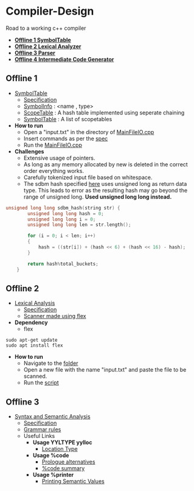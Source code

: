 # Compiler-Design
Road to a working c++ compiler
- [**Offline 1 SymbolTable**](#offline-1)
- [**Offline 2 Lexical Analyzer**](#offline-2)
- [**Offline 3 Parser**](#offline-3)
- [**Offline 4 Intermediate Code Generator**](#offline-4)

## Offline 1
- [SymbolTable](/SymbolTable/)
    - [Specification](/Specifications/Symbol%20Table%20Implementation.pdf)
    - [SymbolInfo](/SymbolTable/SymbolInfo.h) : <name , type>
    - [ScopeTable](/SymbolTable/ScopeTable.h) : A hash table implemented using seperate chaining
    - [SymbolTable](/SymbolTable/SymbolTable.h) : A list of scopetables
- __How to run__
	- Open a "input.txt" in the directory of [MainFileIO.cpp](/SymbolTable/MainFileIO.cpp)
	- Insert commands as per the [spec](/Specifications/Symbol%20Table%20Implementation.pdf) 
	- Run the [MainFileIO.cpp](/SymbolTable/MainFileIO.cpp)
- __Challenges__
	- Extensive usage of pointers. 
	- As long as any memory allocated by new is deleted in the correct order everything works.
	- Carefully tokenized input file based on whitespace.
	- The sdbm hash specified [here](http://www.cse.yorku.ca/~oz/hash.html) uses unsigned long as return data type. This leads to error as the resulting hash may go beyond the range of unsigned long. 
	**Used unsigned long long instead.**
```cpp
unsigned long long sdbm_hash(string str) {
        unsigned long long hash = 0;
        unsigned long long i = 0;
        unsigned long long len = str.length();

        for (i = 0; i < len; i++)
        {
            hash = ((str[i]) + (hash << 6) + (hash << 16) - hash);
        }

        return hash%total_buckets;
    }
```

## Offline 2
- [Lexical Analysis](/Lexical%20Analyzer/)
	- [Specification](/Specifications/spec.pdf)
	- [Scanner made using flex](/Lexical%20Analyzer/scanner.l)
- __Dependency__
	- flex 
```
sudo apt-get update 
sudo apt install flex
```
- __How to run__
	- Navigate to the [folder](/Lexical%20Analyzer/) 
	- Open a new file with the name "input.txt" and paste the file to be scanned.
	- Run the [script](/Lexical%20Analyzer/command.sh)

## Offline 3
- [Syntax and Semantic Analysis](/Parser/)
	- [Specification](/Specifications/CSE310_July_2023_YACC_Assignment_Spec.pdf)
	- [Grammar rules](/Specifications/BisonAssignmentGrammar.PDF)
	- Useful Links
		- **Usage YYLTYPE yylloc**
			- [Location Type](https://www.gnu.org/software/bison/manual/html_node/Location-Type.html)
		- **Usage %code**
			- [Prologue alternatives](https://www.gnu.org/software/bison/manual/html_node/Prologue-Alternatives.html)
			- [%code summary](https://www.gnu.org/software/bison/manual/html_node/_0025code-Summary.html)
		- **Usage %printer**
			- [Printing Semantic Values](https://www.gnu.org/software/bison/manual/html_node/Printer-Decl.html#:~:text=The%20%25printer%20directive%20defines%20code,(see%20Freeing%20Discarded%20Symbols).&text=Invoke%20the%20braced%20code%20whenever%20the%20parser%20displays%20one%20of%20the%20symbols%20.)